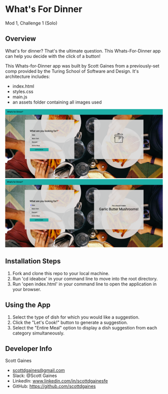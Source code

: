 # What's For Dinner
Mod 1, Challenge 1 (Solo)

## Overview
What's for dinner? That's the ultimate question. This Whats-For-Dinner app can help you decide with the click of a button!

This Whats-for-Dinner app was built by Scott Gaines from a previously-set comp provided by the Turing School of Software and Design. It's architecture includes:
* index.html
* styles.css
* main.js
* an assets folder containing all images used

![Preview Image](assets/whats-for-dinner-screenshot.png)
![Preview Image](assets/whats-for-dinner-usability.png)

## Installation Steps

1. Fork and clone this repo to your local machine.
2. Run 'cd ideabox' in your command line to move into the root directory.
3. Run 'open index.html' in your command line to open the application in your browser.

## Using the App

1. Select the type of dish for which you would like a suggestion.
2. Click the "Let's Cook!" button to generate a suggestion.
3. Select the "Entire Meal" option to display a dish suggestion from each category simultaneously.

## Developer Info
Scott Gaines
+ scottdgaines@gmail.com
+ Slack: @Scott Gaines
+ LinkedIn: www.linkedin.com/in/scottdgainesfe
+ GitHub: https://github.com/scottdgaines
